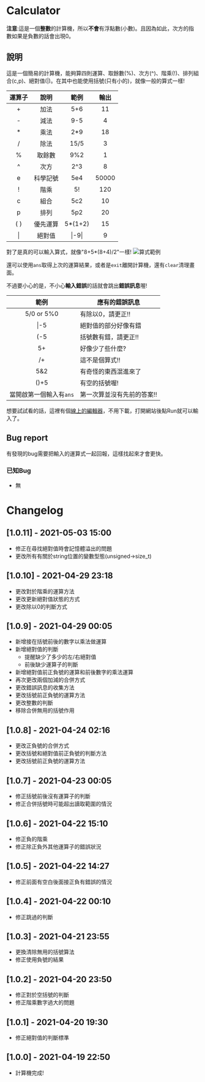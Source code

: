 # Calculator
**注意**:這是一個**整數**的計算機，所以**不會**有浮點數(小數)。且因為如此，次方的指數如果是負數的話會出現0。

## 說明
這是一個簡易的計算機，能夠算四則運算、取餘數(%)、次方(^)、階乘(!)、排列組合(c,p)、絕對值(|)。在其中也能使用括號(只有小的)，就像一般的算式一樣!

| 運算子 |   說明   |  範例   | 輸出  |
|:------:|:--------:|:-------:|:-----:|
|   +    |   加法   |   5+6   |  11   |
|   -    |   減法   |   9-5   |   4   |
|   *    |   乘法   |   2*9   |  18   |
|   /    |   除法   |  15/5   |   3   |
|   %    |  取餘數  |   9%2   |   1   |
|   ^    |   次方   |   2^3   |   8   |
|   e    | 科學記號 |   5e4   | 50000 |
|   !    |   階乘   |   5!    |  120  |
|   c    |   組合   |   5c2   |  10   |
|   p    |   排列   |   5p2   |  20   |
|  ( )   | 優先運算 | 5*(1+2) |  15   |
|   \|   |  絕對值  | \|-9\|  |   9   |

對了是真的可以輸入算式，就像"8+5*(8+4)/2"一樣!
![算式範例](https://cdn.discordapp.com/attachments/834440816050831390/834440992555008051/2021-04-21_22-49-37.jpg "算式範例")

還可以使用`ans`取得上次的運算結果，或者是`exit`離開計算機，還有`clear`清理畫面。

不過要小心的是，不小心**輸入錯誤**的話就會跳出**錯誤訊息**喔!

|          範例           | 應有的錯誤訊息             |
|:-----------------------:| -------------------------- |
|       5/0 or 5%0        | 有除以0，請更正!!          |
|          \|-5           | 絕對值的部分好像有錯       |
|           (-5           | 括號數有錯，請更正!!       |
|           5+            | 好像少了些什麼?            |
|           /+            | 這不是個算式!!             |
|           5&2           | 有奇怪的東西混進來了       |
|          ()+5           | 有空的括號喔!              |
| 當開啟第一個輸入有`ans` | 第一次算並沒有先前的答案!! |

想要試試看的話，這裡有個[線上的編輯器](https://replit.com/@kuuhakuHorou/Calculator "replit.com")，不用下載，打開網站後點Run就可以輸入了。

## Bug report
有發現的bug需要把輸入的運算式一起回報，這樣找起來才會更快。

### 已知Bug
* 無

# Changelog
## [1.0.11] - 2021-05-03 15:00
* 修正在尋找絕對值時會記憶體溢出的問題
* 更改所有有關於string位置的變數型態(unsigned->size_t)
## [1.0.10] - 2021-04-29 23:18
* 更改對於階乘的運算方法
* 更改更新絕對值狀態的方式
* 更改除以0的判斷方式
## [1.0.9] - 2021-04-29 00:05
* 新增接在括號前後的數字以乘法做運算
* 新增絕對值的判斷
   * 提醒缺少了多少的左/右絕對值
   * 前後缺少運算子的判斷
* 新增絕對值前正負號的運算和前後數字的乘法運算
* 再次更改兩個加減的合併方式
* 更改錯誤訊息的收集方法
* 更改括號前正負號的運算方法
* 更改整數的判斷
* 移除合併無用的括號作用
## [1.0.8] - 2021-04-24 02:16
* 更改正負號的合併方式
* 更改括號和絕對值前正負號的判斷方法
* 更改括號前正負號的運算方法
## [1.0.7] - 2021-04-23 00:05
* 修正括號前後沒有運算子的判斷
* 修正合併括號時可能超出讀取範圍的情況
## [1.0.6] - 2021-04-22 15:10
* 修正負的階乘
* 修正除正負外其他運算子的錯誤狀況
## [1.0.5] - 2021-04-22 14:27
* 修正前面有空白後面接正負有錯誤的情況
## [1.0.4] - 2021-04-22 00:10
* 修正跳過的判斷
## [1.0.3] - 2021-04-21 23:55
* 更換清除無用的括號算法
* 修正使用負號的結果
## [1.0.2] - 2021-04-20 23:50
* 修正對於空括號的判斷
* 修正階乘數字過大的問題
## [1.0.1] - 2021-04-20 19:30
* 修正絕對值的判斷標準
## [1.0.0] - 2021-04-19 22:50
* 計算機完成!
